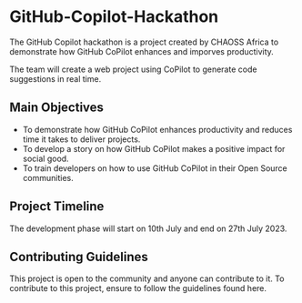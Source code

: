 # GitHub-Copilot-Hackathon
The GitHub Copilot hackathon is a project created by CHAOSS Africa to demonstrate how GitHub CoPilot enhances and imporves productivity. 

The team will create a web project using CoPilot to generate code suggestions in real time. 

## Main Objectives
- To demonstrate how GitHub CoPilot enhances productivity and reduces time it takes to deliver projects.
- To develop a story on how GitHub CoPilot makes a positive impact for social good.
- To train developers on how to use GitHub CoPilot in their Open Source communities.

## Project Timeline
The development phase will start on 10th July and end on 27th July 2023.

## Contributing Guidelines
This project is open to the community and anyone can contribute to it. To contribute to this project, ensure to follow the guidelines found here.


